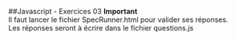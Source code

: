 ##Javascript - Exercices 03
**Important**  
Il faut lancer le fichier SpecRunner.html pour valider ses réponses.  
Les réponses seront à écrire dans le fichier questions.js

